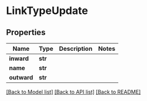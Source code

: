 # LinkTypeUpdate

## Properties
Name | Type | Description | Notes
------------ | ------------- | ------------- | -------------
**inward** | **str** |  | 
**name** | **str** |  | 
**outward** | **str** |  | 

[[Back to Model list]](../README.md#documentation-for-models) [[Back to API list]](../README.md#documentation-for-api-endpoints) [[Back to README]](../README.md)



